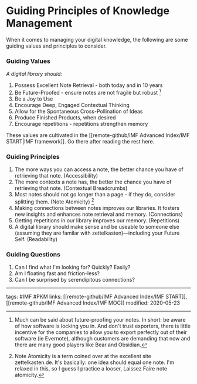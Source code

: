 # Guiding Principles of Knowledge Management
When it comes to managing your digital knowledge, the following are some guiding values and principles to consider.

### Guiding Values
*A digital library should:*
1. Possess Excellent Note Retrieval - both today and in 10 years
2. Be Future-Proofed - ensure notes are not fragile but robust [^1]
3. Be a Joy to Use
5. Encourage Deep, Engaged Contextual Thinking
6. Allow for the Spontaneous Cross-Pollination of Ideas
7. Produce Finished Products, when desired
8. Encourage repetitions - repetitions strengthen memory

These values are cultivated in the [[remote-github/IMF Advanced Index/IMF START|IMF framework]]. Go there after reading the rest here.

### Guiding Principles
1. The more ways you can access a note, the better chance you have of retrieving that note. (Accessibility)
2. The more contexts a note has, the better the chance you have of retrieving that note. (Contextual Breadcrumbs)
3. Most notes should not go longer than a page - if they do, consider splitting them. (Note Atomicity) [^2]
4. Making connections between notes improves our libraries. It fosters new insights and enhances note retrieval and memory. (Connections)
5. Getting repetitions in our library improves our memory. (Repetitions)
6. A digital library should make sense and be useable to someone else (assuming they are familar with zettelkasten)—including your Future Self. (Readability)


### Guiding Questions
1. Can I find what I'm looking for? Quickly? Easily?
2. Am I floating fast and friction-less?
3. Can I be surprised by serendipitous connections?

---
tags: #IMF #PKM 
links:  [[remote-github/IMF Advanced Index/IMF START]], [[remote-github/IMF Advanced Index/IMF MOC]]
modified: 2020-05-23


[^1]: Much can be said about future-proofing your notes. In short: be aware of how software is locking you in. And don't trust exporters, there is little incentive for the companies to allow you to export perfectly out of their software (ie Evernote), although customers are demanding that now and there are many good players like Bear and Obsidian.
[^2]: Note Atomicity is a term coined over at the excellent site zettelkasten.de. It's basically: one idea should equal one note. I'm relaxed in this, so I guess I practice a looser, Laissez Faire note atomicity.